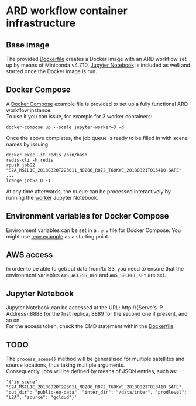 # ARD workflow container infrastructure

## Base image
The provided [Dockerfile](Dockerfile) creates a Docker image with an ARD workflow set up by means of Miniconda v4.7.10.
[Jupyter Notebook](https://jupyter.org/) is included as well and started once the Docker image is run.

## Docker Compose
A [Docker Compose](docker-compose.yml) example file is provided to set up a fully functional ARD workflow instance.\
To use it you can issue, for example for 3 worker containers:

```docker-compose up --scale jupyter-worker=3 -d```

Once the above completes, the job queue is ready to be filled in with scene names by issuing:

```
docker exec -it redis /bin/bash
redis-cli -h redis
rpush jobS2 "S2A_MSIL1C_20180820T223011_N0206_R072_T60KWE_20180821T013410.SAFE"
...
lrange jobS2 0 -1
```

At any time afterwards, the queue can be processed interactively by running the [worker](worker.ipynb) Jupyter Notebook.

## Environment variables for Docker Compose
Environment variables can be set in a `.env` file for Docker Compose. You might use [.env.example](./.env.example) as a starting point.

## AWS access
In order to be able to get/put data from/to S3, you need to ensure that the environment variables `AWS_ACCESS_KEY` and `AWS_SECRET_KEY` are set.

## Jupyter Notebook
Jupyter Notebook can be accessed at the URL: http://{Serve's IP Address}:8888 for the first replica, 8889 for the second one if present, and so on.\
For the access token, check the CMD statement within the [Dockerfile](Dockerfile).

## TODO
The `process_scene()` method will be generalised for multiple satellites and source locations, thus taking multiple arguments.\
Consequently, jobs will be defined by means of JSON entries, such as:

```
'{"in_scene": "S2A_MSIL1C_20180820T223011_N0206_R072_T60KWE_20180821T013410.SAFE", "out_dir": "public-eo-data", "inter_dir": "/data/inter", "prodlevel": "L2A", "source": "gcloud"}'
```

